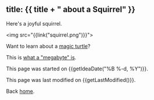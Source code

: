 title: {{ title + " about a Squirrel" }}
---

Here's a joyful squirrel.

<img src="{{link("squirrel.png")}}">

Want to learn about a [magic turtle]({{link("magic-turtle")}})?

This is [what a "megabyte" is]({{link("just_a_test")}}).

This page was started on {{getIdeaDate("%B %-d, %Y")}}.

This page was last modified on {{getLastModified()}}.

Back [home](..).
